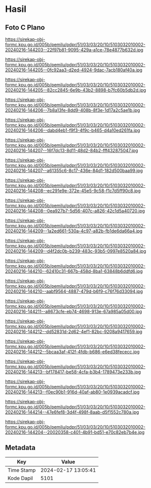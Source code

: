# Hasil

## Foto C Plano

https://sirekap-obj-formc.kpu.go.id/005b/pemilu/pdpr/51/03/03/20/10/5103032010002-20240216-144203--22f97b81-9095-429a-a1ce-78e4877b632d.jpg

https://sirekap-obj-formc.kpu.go.id/005b/pemilu/pdpr/51/03/03/20/10/5103032010002-20240216-144205--0fc92aa3-d2ed-4924-9dac-7acb180af40a.jpg

https://sirekap-obj-formc.kpu.go.id/005b/pemilu/pdpr/51/03/03/20/10/5103032010002-20240216-144205--82cc2845-6e9b-43b2-8898-b7fc60b5db2d.jpg

https://sirekap-obj-formc.kpu.go.id/005b/pemilu/pdpr/51/03/03/20/10/5103032010002-20240216-144206--7b8a13fe-8dd9-408b-8f3e-1d17a2c5ae1b.jpg

https://sirekap-obj-formc.kpu.go.id/005b/pemilu/pdpr/51/03/03/20/10/5103032010002-20240216-144206--dabd4eb1-f9f3-4f9c-b465-d4a10ed261fa.jpg

https://sirekap-obj-formc.kpu.go.id/005b/pemilu/pdpr/51/03/03/20/10/5103032010002-20240216-144207--16f7dc13-8d11-48d2-84b2-fff432875047.jpg

https://sirekap-obj-formc.kpu.go.id/005b/pemilu/pdpr/51/03/03/20/10/5103032010002-20240216-144207--a61355c6-8c17-436e-84d1-182d500baa99.jpg

https://sirekap-obj-formc.kpu.go.id/005b/pemilu/pdpr/51/03/03/20/10/5103032010002-20240216-144208--ec291e9e-372e-45e5-9c58-f1c7d5ff90c8.jpg

https://sirekap-obj-formc.kpu.go.id/005b/pemilu/pdpr/51/03/03/20/10/5103032010002-20240216-144208--0ea927b7-5d56-407c-a826-42c1d5a40720.jpg

https://sirekap-obj-formc.kpu.go.id/005b/pemilu/pdpr/51/03/03/20/10/5103032010002-20240216-144209--1a2ed661-530a-4c97-a82b-fb1de6da66a4.jpg

https://sirekap-obj-formc.kpu.go.id/005b/pemilu/pdpr/51/03/03/20/10/5103032010002-20240216-144209--d4f2dc0b-b239-483c-93b5-0997e8520a84.jpg

https://sirekap-obj-formc.kpu.go.id/005b/pemilu/pdpr/51/03/03/20/10/5103032010002-20240216-144210--62410c31-667b-458d-8ba1-63848b6ddfd6.jpg

https://sirekap-obj-formc.kpu.go.id/005b/pemilu/pdpr/51/03/03/20/10/5103032010002-20240216-144210--aabf9564-4887-479d-b6f9-c76f76d33094.jpg

https://sirekap-obj-formc.kpu.go.id/005b/pemilu/pdpr/51/03/03/20/10/5103032010002-20240216-144211--a8673cfe-eb74-4698-913e-67a985a05d00.jpg

https://sirekap-obj-formc.kpu.go.id/005b/pemilu/pdpr/51/03/03/20/10/5103032010002-20240216-144212--dd52831d-2d62-4ef1-82bc-9208a9417659.jpg

https://sirekap-obj-formc.kpu.go.id/005b/pemilu/pdpr/51/03/03/20/10/5103032010002-20240216-144212--5bcaa3af-412f-4fdb-b686-e6ed38fececc.jpg

https://sirekap-obj-formc.kpu.go.id/005b/pemilu/pdpr/51/03/03/20/10/5103032010002-20240216-144213--bf178417-be58-4cfa-b3b4-1789473e233b.jpg

https://sirekap-obj-formc.kpu.go.id/005b/pemilu/pdpr/51/03/03/20/10/5103032010002-20240216-144213--f0ec90b1-916d-40af-ab80-1e0939acadcf.jpg

https://sirekap-obj-formc.kpu.go.id/005b/pemilu/pdpr/51/03/03/20/10/5103032010002-20240216-144214--47e6fef8-3d4f-498f-8aab-d5f1552c780a.jpg

https://sirekap-obj-formc.kpu.go.id/005b/pemilu/pdpr/51/03/03/20/10/5103032010002-20240216-144204--20020358-c401-4b91-bd51-e70c82eb7b4e.jpg


## Metadata

| Key        | Value               |
| ---------- | ------------------- |
| Time Stamp | 2024-02-17 13:05:41 |
| Kode Dapil | 5101                |



